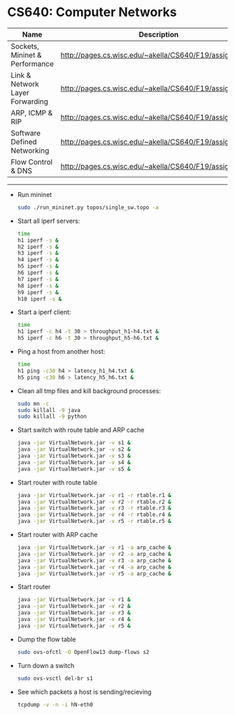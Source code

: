 # CS640: Computer Networks


| Name            | Description     | Code     | 
| -- | -- | -- |
| Sockets, Mininet & Performance | http://pages.cs.wisc.edu/~akella/CS640/F19/assignment1/ | [Code](./Assignment1) | 
| Link & Network Layer Forwarding  | http://pages.cs.wisc.edu/~akella/CS640/F19/assignment2/ | [Code](./Assignment2) | 
| ARP, ICMP & RIP  | http://pages.cs.wisc.edu/~akella/CS640/F19/assignment3/ | [Code](./Assignment3) | 
| Software Defined Networking | http://pages.cs.wisc.edu/~akella/CS640/F19/assignment4/ |[Code](./Assignment4) | 
| Flow Control & DNS    | http://pages.cs.wisc.edu/~akella/CS640/F19/assignment5/ | [Code](./Assignment5) | 


---

- Run mininet

    ```sh
    sudo ./run_mininet.py topos/single_sw.topo -a
    ```

- Start all iperf servers: 

    ```sh
    time
    h1 iperf -s &
    h2 iperf -s &
    h3 iperf -s &
    h4 iperf -s &
    h5 iperf -s &
    h6 iperf -s &
    h7 iperf -s &
    h8 iperf -s &
    h9 iperf -s &
    h10 iperf -s &

    ```

- Start a iperf client:

    ```sh
    time
    h1 iperf -c h4 -t 30 > throughput_h1-h4.txt & 
    h5 iperf -c h6 -t 30 > throughput_h5-h6.txt &

    ```

- Ping a host from another host:
    ```sh
    time
    h1 ping -c30 h4 > latency_h1_h4.txt &
    h5 ping -c30 h6 > latency_h5_h6.txt &
    
    ```

- Clean all tmp files and kill background processes:

    ```sh
    sudo mn -c
    sudo killall -9 java
    sudo killall -9 python
    ```

 - Start switch with route table and ARP cache
 
    ```sh
    java -jar VirtualNetwork.jar -v s1 &
    java -jar VirtualNetwork.jar -v s2 &
    java -jar VirtualNetwork.jar -v s3 &
    java -jar VirtualNetwork.jar -v s4 &
    java -jar VirtualNetwork.jar -v s5 &
    ```

 - Start router with route table

    ```sh
    java -jar VirtualNetwork.jar -v r1 -r rtable.r1 &
    java -jar VirtualNetwork.jar -v r2 -r rtable.r2 &
    java -jar VirtualNetwork.jar -v r3 -r rtable.r3 &
    java -jar VirtualNetwork.jar -v r4 -r rtable.r4 &
    java -jar VirtualNetwork.jar -v r5 -r rtable.r5 &
    ```
    
 - Start router with ARP cache

    ```sh
   	java -jar VirtualNetwork.jar -v r1 -a arp_cache &
    java -jar VirtualNetwork.jar -v r2 -a arp_cache &
    java -jar VirtualNetwork.jar -v r3 -a arp_cache &
    java -jar VirtualNetwork.jar -v r4 -a arp_cache &
    java -jar VirtualNetwork.jar -v r5 -a arp_cache &
    ```
    
- Start router
    
    ```sh
    java -jar VirtualNetwork.jar -v r1 &
    java -jar VirtualNetwork.jar -v r2 &
    java -jar VirtualNetwork.jar -v r3 &
    java -jar VirtualNetwork.jar -v r4 &
    java -jar VirtualNetwork.jar -v r5 &
    ```

- Dump the flow table

    ```sh
    sudo ovs-ofctl -O OpenFlow13 dump-flows s2
    ```
    
- Turn down a switch


    ```sh
    sudo ovs-vsctl del-br s1
    ```

- See which packets a host is sending/recieving

    ```sh
    tcpdump -v -n -i hN-eth0
    ```
